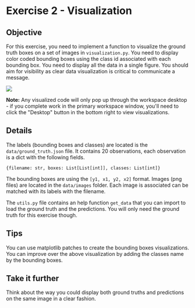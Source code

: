 # Exercise 2 - Visualization

## Objective

For this exercise, you need to implement a function to visualize the ground truth boxes
on a set of images in `visualization.py`. You need to display color coded bounding boxes using the class id associated
with each bounding box. You need to display all the data in a single figure.
You should aim for visibility as clear data visualization is critical to communicate a message.

![](example.png)

**Note:** Any visualized code will only pop up through the workspace desktop - if you complete work in the primary workspace window, you'll need to click the "Desktop" button in the bottom right to view visualizations.

## Details

The labels (bounding boxes and classes) are located is the `data/ground_truth.json` file. It contains 20 observations, each observation is a dict
with the following fields.

```
{filename: str, boxes: List[List[int]], classes: List[int]}
```
The bounding boxes are using the `[y1, x1, y2, x2]` format. Images (png files) are located in the `data/images` folder. Each image is associated can be matched with its labels with the filename. 

The `utils.py` file contains an help function `get_data` that you can import to load the ground truth and the predictions. You will only need the ground truth for 
this exercise though. 

## Tips
You can use matplotlib patches to create the bounding boxes visualizations. You can improve over the above visualization by adding the classes name by the bounding boxes. 

## Take it further
Think about the way you could display both ground truths and predictions on the same image in a clear fashion.